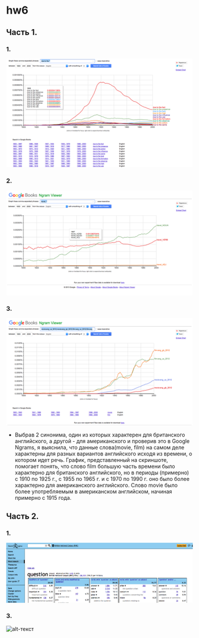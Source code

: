 # hw6
## Часть 1. 
### 1.
![alt-текст](https://github.com/AlimbekovaElina/hw6/blob/master/Снимок%20экрана%202018-04-08%20в%2018.28.39.png)
### 2.
![alt-текст](https://github.com/AlimbekovaElina/hw6/blob/master/Снимок%20экрана%202018-04-08%20в%2018.57.33.png)
### 3.
![alt-текст](https://github.com/AlimbekovaElina/hw6/blob/master/Снимок%20экрана%202018-04-08%20в%2019.24.33.png)
* Выбрав 2 синонима, один из которых характерен для британского английского, а другой - для американского и проверив это в Google Ngrams, я выяснила, что данные слова(movie, film) на самом деле характерны для разных вариантов английского исходя из времени, о котором идет речь. График, представленный на скриншоте, помогает понять, что слово film большую часть времени было характерно для британского английского, но в периоды (примерно) с 1910 по 1925 г., с 1955 по 1965 г. и с 1970 по 1990 г. оно было более характерно для американского английского. Слово movie было более употребляемым в американском английском, начиная примерно с 1915 года.
## Часть 2. 
### 1.
![alt-текст](https://github.com/AlimbekovaElina/hw6/blob/master/Снимок%20экрана%202018-04-08%20в%2019.29.22.png)
### 3.
![alt-текст]()

